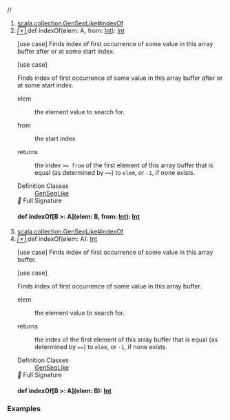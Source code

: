//
<ol>
<li><a href="https://www.scala-lang.org/api/2.12.3/scala/collection/mutable/ArrayBuffer.html#indexOf(elem:A,from:Int):Int">scala.collection.GenSeqLike#indexOf</a></li>
<li name="scala.collection.GenSeqLike#indexOf" visbl="pub" class="indented0 " data-isabs="false" fullcomment="yes" group="Ungrouped"> <a id="indexOf(elem:A,from:Int):Int"></a><a id="indexOf(A,Int):Int"></a> <span class="permalink"> <a href="../../../scala/collection/mutable/ArrayBuffer.html#indexOf(elem:A,from:Int):Int" title="Permalink"> <i class="material-icons"></i> </a> </span> <span class="modifier_kind"> <span class="modifier"></span> <span class="kind">def</span> </span> <span class="symbol"> <span class="name">indexOf</span><span class="params">(<span name="elem">elem: <span class="extype" name="scala.collection.mutable.ArrayBuffer.A">A</span></span>, <span name="from">from: <a href="../../Int.html" class="extype" name="scala.Int">Int</a></span>)</span><span class="result">: <a href="../../Int.html" class="extype" name="scala.Int">Int</a></span> </span> <p class="shortcomment cmt">[use case] Finds index of first occurrence of some value in this array buffer after or at some start index.</p>
 <div class="fullcomment">
  [use case] 
  <div class="comment cmt">
   <p> Finds index of first occurrence of some value in this array buffer after or at some start index.</p>
  </div>
  <dl class="paramcmts block">
   <dt class="param">
    elem
   </dt>
   <dd class="cmt">
    <p>the element value to search for.</p>
   </dd>
   <dt class="param">
    from
   </dt>
   <dd class="cmt">
    <p>the start index</p>
   </dd>
   <dt>
    returns
   </dt>
   <dd class="cmt">
    <p>the index <code>&gt;= from</code> of the first element of this array buffer that is equal (as determined by <code>==</code>) to <code>elem</code>, or <code>-1</code>, if none exists.</p>
   </dd>
  </dl>
  <dl class="attributes block"> 
   <dt>
    Definition Classes
   </dt>
   <dd>
    <a href="../GenSeqLike.html" class="extype" name="scala.collection.GenSeqLike">GenSeqLike</a>
   </dd>
   <div class="full-signature-block toggleContainer"> 
    <span class="toggle"> <i class="material-icons"></i> Full Signature </span> 
    <div class="hiddenContent full-signature-usecase">
     <h4 id="signature" class="signature"> <span class="modifier_kind"> <span class="modifier"></span> <span class="kind">def</span> </span> <span class="symbol"> <span class="name">indexOf</span><span class="tparams">[<span name="B">B &gt;: <span class="extype" name="scala.collection.mutable.ArrayBuffer.A">A</span></span>]</span><span class="params">(<span name="elem">elem: <span class="extype" name="scala.collection.GenSeqLike.indexOf.B">B</span></span>, <span name="from">from: <a href="../../Int.html" class="extype" name="scala.Int">Int</a></span>)</span><span class="result">: <a href="../../Int.html" class="extype" name="scala.Int">Int</a></span> </span> </h4>
    </div> 
   </div>
  </dl>
 </div> </li>
        

<li><a href="https://www.scala-lang.org/api/2.12.3/scala/collection/mutable/ArrayBuffer.html#indexOf(elem:A):Int">scala.collection.GenSeqLike#indexOf</a></li>
<li name="scala.collection.GenSeqLike#indexOf" visbl="pub" class="indented0 " data-isabs="false" fullcomment="yes" group="Ungrouped"> <a id="indexOf(elem:A):Int"></a><a id="indexOf(A):Int"></a> <span class="permalink"> <a href="../../../scala/collection/mutable/ArrayBuffer.html#indexOf(elem:A):Int" title="Permalink"> <i class="material-icons"></i> </a> </span> <span class="modifier_kind"> <span class="modifier"></span> <span class="kind">def</span> </span> <span class="symbol"> <span class="name">indexOf</span><span class="params">(<span name="elem">elem: <span class="extype" name="scala.collection.mutable.ArrayBuffer.A">A</span></span>)</span><span class="result">: <a href="../../Int.html" class="extype" name="scala.Int">Int</a></span> </span> <p class="shortcomment cmt">[use case] Finds index of first occurrence of some value in this array buffer.</p>
 <div class="fullcomment">
  [use case] 
  <div class="comment cmt">
   <p> Finds index of first occurrence of some value in this array buffer.</p>
  </div>
  <dl class="paramcmts block">
   <dt class="param">
    elem
   </dt>
   <dd class="cmt">
    <p>the element value to search for.</p>
   </dd>
   <dt>
    returns
   </dt>
   <dd class="cmt">
    <p>the index of the first element of this array buffer that is equal (as determined by <code>==</code>) to <code>elem</code>, or <code>-1</code>, if none exists.</p>
   </dd>
  </dl>
  <dl class="attributes block"> 
   <dt>
    Definition Classes
   </dt>
   <dd>
    <a href="../GenSeqLike.html" class="extype" name="scala.collection.GenSeqLike">GenSeqLike</a>
   </dd>
   <div class="full-signature-block toggleContainer"> 
    <span class="toggle"> <i class="material-icons"></i> Full Signature </span> 
    <div class="hiddenContent full-signature-usecase">
     <h4 id="signature" class="signature"> <span class="modifier_kind"> <span class="modifier"></span> <span class="kind">def</span> </span> <span class="symbol"> <span class="name">indexOf</span><span class="tparams">[<span name="B">B &gt;: <span class="extype" name="scala.collection.mutable.ArrayBuffer.A">A</span></span>]</span><span class="params">(<span name="elem">elem: <span class="extype" name="scala.collection.GenSeqLike.indexOf.B">B</span></span>)</span><span class="result">: <a href="../../Int.html" class="extype" name="scala.Int">Int</a></span> </span> </h4>
    </div> 
   </div>
  </dl>
 </div> </li>
        </ol>


### Examples















